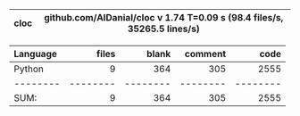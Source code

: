 cloc|github.com/AlDanial/cloc v 1.74  T=0.09 s (98.4 files/s, 35265.5 lines/s)
--- | ---

Language|files|blank|comment|code
:-------|-------:|-------:|-------:|-------:
Python|9|364|305|2555
--------|--------|--------|--------|--------
SUM:|9|364|305|2555

